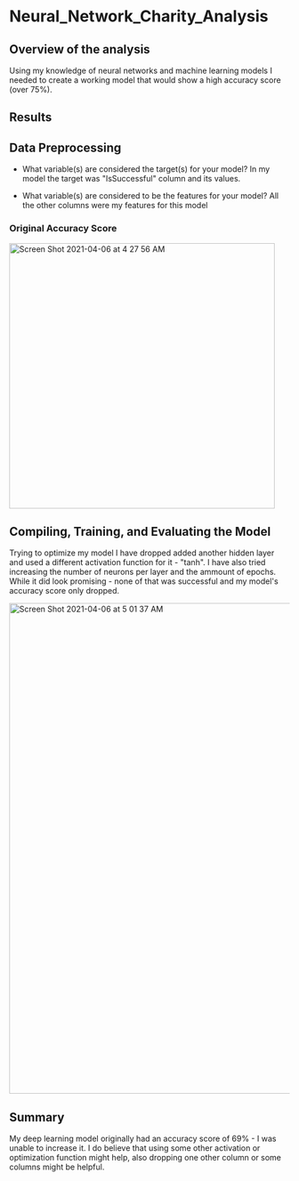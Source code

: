 # Neural_Network_Charity_Analysis

## Overview of the analysis
Using my knowledge of neural networks and machine learning models I needed to create a working model that would show a high accuracy score (over 75%).

## Results


## Data Preprocessing

* What variable(s) are considered the target(s) for your model?
In my model the target was  "IsSuccessful" column and its values.

* What variable(s) are considered to be the features for your model?
All the other columns were my features for this model 

### Original Accuracy Score 


<img width="477" alt="Screen Shot 2021-04-06 at 4 27 56 AM" src="https://user-images.githubusercontent.com/73204192/113684879-a9ea5e00-9693-11eb-8d4d-1e3a4e2c996d.png">


## Compiling, Training, and Evaluating the Model

Trying to optimize my model I have dropped added another hidden layer and used a different activation function for it - "tanh". I have also tried increasing the number of neurons per layer and the ammount of epochs. While it did look promising - none of that was successful and my model's accuracy score only dropped. 

<img width="882" alt="Screen Shot 2021-04-06 at 5 01 37 AM" src="https://user-images.githubusercontent.com/73204192/113686565-6133a480-9695-11eb-8ea9-33fc0e4b182a.png">

## Summary
My deep learning model originally had an accuracy score of 69% - I was unable to increase it. I do believe that using some other activation or optimization function might help, also dropping one other column or some columns might be helpful.

